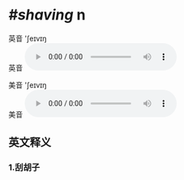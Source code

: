 # ***\#shaving*** n
英音 'ʃeɪvɪŋ  
英音
<audio src="./media/shaving1_AAC.aac" controls="controls"></audio>

美音 'ʃeɪvɪŋ  
美音
<audio src="./media/shaving2_AAC.aac" controls="controls"></audio>



  

英文释义
---
### 1.**刮胡子**  


